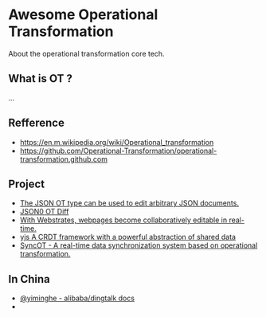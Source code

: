 # Awesome Operational Transformation

About the operational transformation core tech.

## What is OT ?

...

## Refference

- https://en.m.wikipedia.org/wiki/Operational_transformation
- https://github.com/Operational-Transformation/operational-transformation.github.com

## Project

- [The JSON OT type can be used to edit arbitrary JSON documents.](https://github.com/ottypes/json0)
- [JSON0 OT Diff](https://github.com/kbadk/json0-ot-diff)
- [With Webstrates, webpages become collaboratively editable in real-time.](https://github.com/Webstrates/Webstrates)
- [yjs A CRDT framework with a powerful abstraction of shared data](https://github.com/yjs/yjs)
- [SyncOT - A real-time data synchronization system based on operational transformation.](https://github.com/SyncOT/SyncOT)

## In China

- [@yiminghe - alibaba/dingtalk docs](https://github.com/yiminghe)
- 
